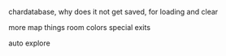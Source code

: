 chardatabase, why does it not get saved, for loading and clear

more map things
   room colors
   special exits

auto explore
